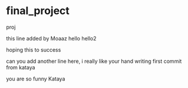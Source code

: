 # final_project

proj

this line added by Moaaz
hello
hello2


hoping this to success 

can you add another line here, i really like your hand writing
first commit from kataya

you are so funny Kataya

